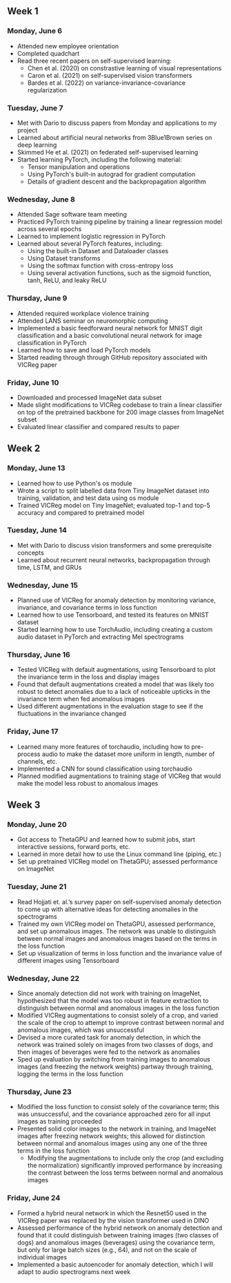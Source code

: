 ## Week 1

### Monday, June 6

- Attended new employee orientation
- Completed quadchart
- Read three recent papers on self-supervised learning:
  - Chen et al. (2020) on constrastive learning of visual representations
  - Caron et al. (2021) on self-supervised vision transformers
  - Bardes et al. (2022) on variance-invariance-covariance regularization

### Tuesday, June 7

- Met with Dario to discuss papers from Monday and applications to my project
- Learned about artificial neural networks from 3Blue1Brown series on deep learning
- Skimmed He et al. (2021) on federated self-supervised learning
- Started learning PyTorch, including the following material:
  - Tensor manipulation and operations
  - Using PyTorch's built-in autograd for gradient computation
  - Details of gradient descent and the backpropagation algorithm

### Wednesday, June 8

- Attended Sage software team meeting
- Practiced PyTorch training pipeline by training a linear regression model across several epochs
- Learned to implement logistic regression in PyTorch
- Learned about several PyTorch features, including:
  - Using the built-in Dataset and Dataloader classes
  - Using Dataset transforms
  - Using the softmax function with cross-entropy loss
  - Using several activation functions, such as the sigmoid function, tanh, ReLU, and leaky ReLU

### Thursday, June 9

- Attended required workplace violence training
- Attended LANS seminar on neuromorphic computing
- Implemented a basic feedforward neural network for MNIST digit classification and a basic convolutional neural network for image classification in PyTorch
- Learned how to save and load PyTorch models
- Started reading through through GitHub repository associated with VICReg paper

### Friday, June 10

- Downloaded and processed ImageNet data subset
- Made slight modifications to VICReg codebase to train a linear classifier on top of the pretrained backbone for 200 image classes from ImageNet subset
- Evaluated linear classifier and compared results to paper

## Week 2

### Monday, June 13

- Learned how to use Python's os module
- Wrote a script to split labelled data from Tiny ImageNet dataset into training, validation, and test data using os module
- Trained VICReg model on Tiny ImageNet; evaluated top-1 and top-5 accuracy and compared to pretrained model

### Tuesday, June 14

- Met with Dario to discuss vision transformers and some prerequisite concepts
- Learned about recurrent neural networks, backpropagation through time, LSTM, and GRUs

### Wednesday, June 15

- Planned use of VICReg for anomaly detection by monitoring variance, invariance, and covariance terms in loss function
- Learned how to use Tensorboard, and tested its features on MNIST dataset
- Started learning how to use TorchAudio, including creating a custom audio dataset in PyTorch and extracting Mel spectrograms

### Thursday, June 16

- Tested VICReg with default augmentations, using Tensorboard to plot the invariance term in the loss and display images
- Found that default augmentations created a model that was likely too robust to detect anomalies due to a lack of noticeable upticks in the invariance term when fed anomalous images
- Used different augmentations in the evaluation stage to see if the fluctuations in the invariance changed

### Friday, June 17

- Learned many more features of torchaudio, including how to pre-process audio to make the dataset more uniform in length, number of channels, etc.
- Implemented a CNN for sound classification using torchaudio
- Planned modified augmentations to training stage of VICReg that would make the model less robust to anomalous images

## Week 3

### Monday, June 20

- Got access to ThetaGPU and learned how to submit jobs, start interactive sessions, forward ports, etc.
- Learned in more detail how to use the Linux command line (piping, etc.)
- Set up pretrained VICReg model on ThetaGPU; assessed performance on ImageNet

### Tuesday, June 21

- Read Hojjati et. al.’s survey paper on self-supervised anomaly detection to come up with alternative ideas for detecting anomalies in the spectrograms
- Trained my own VICReg model on ThetaGPU, assessed performance, and set up anomalous images. The network was unable to distinguish between normal images and anomalous images based on the terms in the loss function
- Set up visualization of terms in loss function and the invariance value of different images using Tensorboard

### Wednesday, June 22

- Since anomaly detection did not work with training on ImageNet, hypothesized that the model was too robust in feature extraction to distinguish between normal and anomalous images in the loss function
- Modified VICReg augmentations to consist solely of a crop, and varied the scale of the crop to attempt to improve contrast between normal and anomalous images, which was unsuccessful
- Devised a more curated task for anomaly detection, in which the network was trained solely on images from two classes of dogs, and then images of beverages were fed to the network as anomalies
- Sped up evaluation by switching from training images to anomalous images (and freezing the network weights) partway through training, logging the terms in the loss function

### Thursday, June 23

- Modified the loss function to consist solely of the covariance term; this was unsuccessful, and the covariance approached zero for all input images as training proceeded
- Presented solid color images to the network in training, and ImageNet images after freezing network weights; this allowed for distinction between normal and anomalous images using any one of the three terms in the loss function
  - Modifying the augmentations to include only the crop (and excluding the normalization) significantly improved performance by increasing the contrast between the loss terms between normal and anomalous images

### Friday, June 24

- Formed a hybrid neural network in which the Resnet50 used in the VICReg paper was replaced by the vision transformer used in DINO
- Assessed performance of the hybrid network on anomaly detection and found that it could distinguish between training images (two classes of dogs) and anomalous images (beverages) using the covariance term, but only for large batch sizes (e.g., 64), and not on the scale of individual images
- Implemented a basic autoencoder for anomaly detection, which I will adapt to audio spectrograms next week
